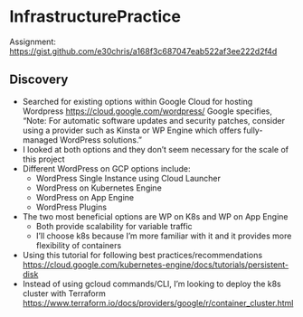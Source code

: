 # InfrastructurePractice
Assignment: https://gist.github.com/e30chris/a168f3c687047eab522af3ee222d2f4d

Discovery
---------
- Searched for existing options within Google Cloud for hosting Wordpress https://cloud.google.com/wordpress/ 
Google specifies, “Note: For automatic software updates and security patches, consider using a provider such as Kinsta or WP Engine which offers fully-managed WordPress solutions.”
- I looked at both options and they don’t seem necessary for the scale of this project 
- Different WordPress on GCP options include:
  - WordPress Single Instance using Cloud Launcher
  - WordPress on Kubernetes Engine
  - WordPress on App Engine
  - WordPress Plugins
- The two most beneficial options are WP on K8s and WP on App Engine
  - Both provide scalability for variable traffic
  - I’ll choose k8s because I’m more familiar with it and it provides more flexibility of containers
- Using this tutorial for following best practices/recommendations https://cloud.google.com/kubernetes-engine/docs/tutorials/persistent-disk
- Instead of using gcloud commands/CLI, I’m looking to deploy the k8s cluster with Terraform https://www.terraform.io/docs/providers/google/r/container_cluster.html 
